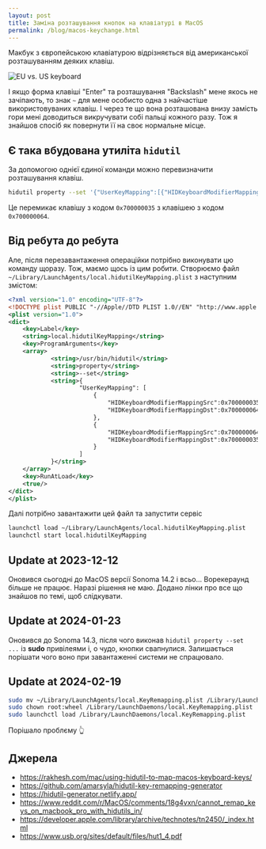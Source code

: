 ```yaml
---
layout: post
title: Заміна розташування кнопок на клавіатурі в MacOS
permalink: /blog/macos-keychange.html
---
```


Макбук з європейською клавіатурою відрізняється від американської розташуванням деяких клавіш.

![EU vs. US keyboard](/assets/img/macos-keyboards-layout.jpg)

І якщо форма клавіші "Enter" та розташування "Backslash" мене якось не зачіпають, то знак `~` для мене особисто одна з найчастіше використовуваних клавіш. І через те що вона розташована внизу замість гори мені доводиться викручувати собі пальці кожного разу. Тож я знайшов спосіб як повернути її на своє нормальне місце.

<!--more-->

## Є така вбудована утиліта `​​hidutil`

За допомогою однієї єдиної команди можно перевизначити розташування клавіш.

```sh
hidutil property --set '{"UserKeyMapping":[{"HIDKeyboardModifierMappingSrc":0x700000035,"HIDKeyboardModifierMappingDst":0x700000064},{"HIDKeyboardModifierMappingSrc":0x700000064,"HIDKeyboardModifierMappingDst":0x700000035}]}'
```

Це перемикає клавішу з кодом `0x700000035` з клавішею з кодом `0x700000064`.

## Від ребута до ребута

Але, після перезавантаження операційки потрібно виконувати цю команду щоразу. Тож, маємо щось із цим робити.
Створюємо файл `~/Library/LaunchAgents/local.hidutilKeyMapping.plist` з наступним змістом:

```xml
<?xml version="1.0" encoding="UTF-8"?>
<!DOCTYPE plist PUBLIC "-//Apple//DTD PLIST 1.0//EN" "http://www.apple.com/DTDs/PropertyList-1.0.dtd">
<plist version="1.0">
<dict>
	<key>Label</key>
	<string>local.hidutilKeyMapping</string>
	<key>ProgramArguments</key>
	<array>
			<string>/usr/bin/hidutil</string>
			<string>property</string>
			<string>--set</string>
			<string>{
					"UserKeyMapping": [
						{
							"HIDKeyboardModifierMappingSrc":0x700000035,
							"HIDKeyboardModifierMappingDst":0x700000064
						},
						{
							"HIDKeyboardModifierMappingSrc":0x700000064,
							"HIDKeyboardModifierMappingDst":0x700000035
						}
					]
			}</string>
	</array>
	<key>RunAtLoad</key>
	<true/>
</dict>
</plist>
```

Далі потрібно завантажити цей файл та запустити сервіс

```sh
launchctl load ~/Library/LaunchAgents/local.hidutilKeyMapping.plist
launchctl start local.hidutilKeyMapping
```

## Update at 2023-12-12

Оновився сьогодні до MacOS версії Sonoma 14.2 і всьо... Ворекераунд більше не працює. Наразі рішення не маю. Додано лінки про все що знайшов по темі, щоб слідкувати.

## Update at 2024-01-23

Оновився до Sonoma 14.3, після чого виконав `hidutil property --set ...` із **sudo** привілеями і, о чудо, кнопки свапнулися. Залишається порішати чого воно при завантаженні системи не спрацювало.

## Update at 2024-02-19

```sh
sudo mv ~/Library/LaunchAgents/local.KeyRemapping.plist /Library/LaunchDaemons/
sudo chown root:wheel /Library/LaunchDaemons/local.KeyRemapping.plist
sudo launchctl load /Library/LaunchDaemons/local.KeyRemapping.plist
```

Порішало проблєму 👆

## Джерела

- https://rakhesh.com/mac/using-hidutil-to-map-macos-keyboard-keys/
- https://github.com/amarsyla/hidutil-key-remapping-generator
- https://hidutil-generator.netlify.app/
- https://www.reddit.com/r/MacOS/comments/18g4vxn/cannot_remap_keys_on_macbook_pro_with_hidutils_in/
- https://developer.apple.com/library/archive/technotes/tn2450/_index.html
- https://www.usb.org/sites/default/files/hut1_4.pdf
